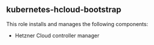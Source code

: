 kubernetes-hcloud-bootstrap
---------------------------

This role installs and manages the following components:

* Hetzner Cloud controller manager
